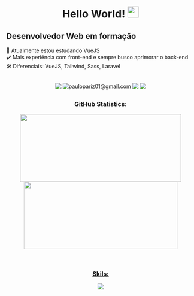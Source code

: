 

<h1 align="center">Hello World!
  <img src="https://raw.githubusercontent.com/iampavangandhi/iampavangandhi/master/gifs/Hi.gif" 
         width="30px">
</h1>

## Desenvolvedor Web em formação



   📍 Atualmente estou estudando VueJS <br>
    ✔️ Mais experiência com front-end e sempre busco aprimorar o back-end <br>
    🛠️ Diferenciais: VueJS, Tailwind, Sass, Laravel
    

 

<div display: "flex" align="center"><br>
<h3Contact: </h3
<!-- Linkedin -->
  <a href="https://www.linkedin.com/in/paulopariz/" target="_blank"><img src="https://img.shields.io/badge/LinkedIn-000000?style=for-the-badge&logo=linkedin&logoColor=7F3ACE" target="_blank" style="vertical-align:top"></a> 
  <!-- gmail -->
  <a href = "https://mail.google.com/mail/u/0/?fs=1&tf=cm&source=mailto&to=paulopariz01@gmail.com"><img title="paulopariz01@gmail.com" src="https://img.shields.io/badge/Gmail-000000?style=for-the-badge&logo=gmail&logoColor=7F3ACE" style="vertical-align:top"></a>
<!-- instagram -->
  <a href="https://www.instagram.com/parizpaulo_/" target="_blank"><img src="https://img.shields.io/badge/Instagram-000000?style=for-the-badge&logo=instagram&logoColor=7F3ACE" style="vertical-align:top"></a>
<!-- whatsapp -->
 <a href="https://api.whatsapp.com/send?phone=5544999575376" target="_blank"><img src="https://img.shields.io/badge/WhatsApp-000000?style=for-the-badge&logo=whatsapp&logoColor=7F3ACE" style="vertical-align:top"></a>
  
##

 
 
 <div align="center" >

  <h3>GitHub Statistics:</h3>
  <a href="https://github.com/paulopariz">
  <img height="180em" width="430px" src="https://github-readme-stats.vercel.app/api?username=paulopariz&show_icons=true&theme=midnight-purple&include_all_commits=true&count_private=true"/>
  <img height="180em" width="410px"src="https://github-readme-stats.vercel.app/api/top-langs/?username=paulopariz&layout=compact&langs_count=7&theme=midnight-purple"/>
  
 </div>

 
 <br>
 
 # 
<h3 align="center">Skils:</h3>
  
<p align="center">
  <a href="https://skillicons.dev">
    <img src="https://skillicons.dev/icons?i=html,css,js,vue,php,laravel,git,bootstrap,tailwind,sass" />
  </a>
</p>
    
 

  
